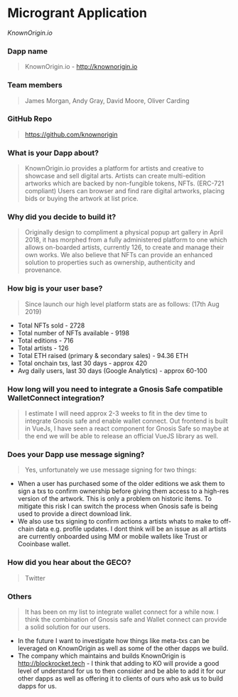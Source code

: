 # Microgrant Application
_KnownOrigin.io_


### Dapp name
> KnownOrigin.io - http://knownorigin.io

### Team members
> James Morgan,
> Andy Gray,
> David Moore,
> Oliver Carding

### GitHub Repo
> https://github.com/knownorigin

### What is your Dapp about?
> KnownOrigin.io provides a platform for artists and creative to showcase and sell digital arts.
> Artists can create multi-edition artworks which are backed by non-fungible tokens, NFTs. (ERC-721 compliant) 
> Users can browser and find rare digital artworks, placing bids or buying the artwork at list price.

### Why did you decide to build it?
> Originally design to compliment a physical popup art gallery in April 2018, it has morphed from a fully administered
platform to one which allows on-boarded artists, currently 126, to create and manage their own works.
> We also believe that NFTs can provide an enhanced solution to properties such as ownership, authenticity and provenance.  

### How big is your user base?
> Since launch our high level platform stats are as follows: (17th Aug 2019)
- Total NFTs sold - 2728
- Total number of NFTs available - 9198
- Total editions - 716
- Total artists - 126
- Total ETH raised (primary & secondary sales) - 94.36 ETH
- Total onchain txs, last 30 days - approx 420 
- Avg daily users, last 30 days (Google Analytics) - approx 60-100

### How long will you need to integrate a Gnosis Safe compatible WalletConnect integration?
> I estimate I will need approx 2-3 weeks to fit in the dev time to integrate Gnosis safe and enable wallet connect.
> Out frontend is built in VueJs, I have seen a react component for Gnosis Safe so maybe at the end we will be able to release an official VueJS library as well.

### Does your Dapp use message signing?
> Yes, unfortunately we use message signing for two things:
 - When a user has purchased some of the older editions we ask them to sign a txs to confirm ownership before giving them access to a high-res version of the artwork. This is only a problem on historic items. 
   To mitigate this risk I can switch the process when Gnosis safe is being used to provide a direct download link. 
 - We also use txs signing to confirm actions a artists whats to make to off-chain data e.g. profile updates. I dont think will be an issue as all artists are currently onboarded using MM or mobile wallets like Trust or Cooinbase wallet. 
 
### How did you hear about the GECO?
> Twitter

### Others
> It has been on my list to integrate wallet connect for a while now. I think the combination of Gnosis safe and Wallet connect can provide a solid solution for our users. 
 - In the future I want to investigate how things like meta-txs can be leveraged on KnownOrigin as well as some of the other dapps we build. 
 - The company which maintains and builds KnownOrigin is http://blockrocket.tech - I think that adding to KO will provide a good level of understand for us to then consider
   and be able to add it for our other dapps as well as offering it to clients of ours who ask us to build dapps for us. 
   
